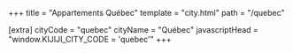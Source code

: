 +++
title = "Appartements Québec"
template = "city.html"
path = "/quebec"

[extra]
cityCode = "quebec"
cityName = "Québec"
javascriptHead = "window.KIJIJI_CITY_CODE = 'quebec'"
+++
